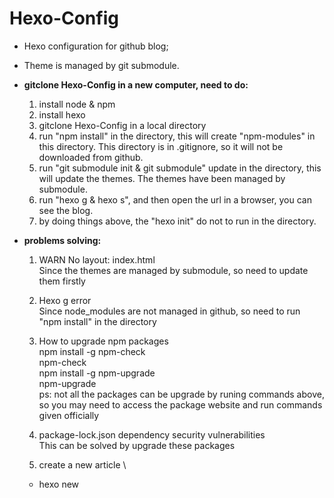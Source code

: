 # Hexo-Config
* Hexo configuration for github blog;
* Theme is managed by git submodule.

* **gitclone Hexo-Config in a new computer, need to do:**
  1. install node & npm
  2. install hexo
  3. gitclone Hexo-Config in a local directory
  4. run "npm install" in the directory, this will create "npm-modules" in this directory. This directory is in .gitignore, so it will not be downloaded from github.
  5. run "git submodule init & git submodule" update in the directory, this will update the themes. The themes have been managed by submodule.
  6. run "hexo g & hexo s", and then open the url in a browser, you can see the blog.
  7. by doing things above, the "hexo init" do not to run in the directory.

* **problems solving:**
  1. WARN No layout: index.html  \
    Since the themes are managed by submodule, so need to update them firstly

  2. Hexo g error  \
    Since node_modules are not managed in github, so need to run "npm install" in the directory

  3. How to upgrade npm packages  \
    npm install -g npm-check  \
    npm-check  \
    npm install -g npm-upgrade  \
    npm-upgrade  \
    ps: not all the packages can be upgrade by runing commands above, so you may need to access the package website and run commands given officially

  4. package-lock.json dependency security vulnerabilities  \
    This can be solved by upgrade these packages

  5. create a new article  \
    * hexo new <title> or:
    * copy and paste md to the directory you create and then add some information below:
    ```
    title: Binary Search
    layout: post
    comment: true
    date: 2018-08-15 21:05:12
    categories: [Programming,Algorithm_and_Data_Structure,Python,First_Bundle_of_Algorithm]
    tags: [Python,Algorithm,Data Structure]
    keywords: binary_search
    description: About algorithm complexity and binary search
    ---
    **ps: there should be an space after each semicolon above**
    ```
  6. format instruction  \
    * for "categories" above, they are directories, so connect the name(multiple words) with "_"
    * for "tags" above, they are descriptions and should be user friendly and readable, so use " " to connect the name with multiple words

  7. images  \
    Images in folders local or online are all accepted. (for local folders, package "hexo-asset-image" is used)
